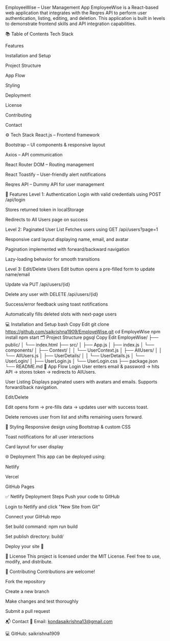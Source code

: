 EmployeeWise – User Management App
EmployeeWise is a React-based web application that integrates with the Reqres API to perform user authentication, listing, editing, and deletion. This application is built in levels to demonstrate frontend skills and API integration capabilities.

📚 Table of Contents
Tech Stack

Features

Installation and Setup

Project Structure

App Flow

Styling

Deployment

License

Contributing

Contact

⚙️ Tech Stack
React.js – Frontend framework

Bootstrap – UI components & responsive layout

Axios – API communication

React Router DOM – Routing management

React Toastify – User-friendly alert notifications

Reqres API – Dummy API for user management

🚀 Features
Level 1: Authentication
Login with valid credentials using POST /api/login

Stores returned token in localStorage

Redirects to All Users page on success

Level 2: Paginated User List
Fetches users using GET /api/users?page=1

Responsive card layout displaying name, email, and avatar

Pagination implemented with forward/backward navigation

Lazy-loading behavior for smooth transitions

Level 3: Edit/Delete Users
Edit button opens a pre-filled form to update name/email

Update via PUT /api/users/{id}

Delete any user with DELETE /api/users/{id}

Success/error feedback using toast notifications

Automatically fills deleted slots with next-page users

💻 Installation and Setup
bash
Copy
Edit
git clone https://github.com/saikrishna1909/EmployeWise.git
cd EmployeWise
npm install
npm start
🗂️ Project Structure
pgsql
Copy
Edit
EmployeWise/
├── public/
│   └── index.html
├── src/
│   ├── App.js
│   ├── index.js
│   └── components/
│       ├── Context/
│       │   └── UserContext.js
│       ├── AllUsers/
│       │   └── AllUsers.js
│       ├── UserDetails/
│       │   └── UserDetails.js
│       └── UserLogin/
│           ├── UserLogin.js
│           └── UserLogin.css
├── package.json
└── README.md
🔁 App Flow
Login
User enters email & password → hits API → stores token → redirects to AllUsers.

User Listing
Displays paginated users with avatars and emails. Supports forward/back navigation.

Edit/Delete

Edit opens form → pre-fills data → updates user with success toast.

Delete removes user from list and shifts remaining users forward.

🎨 Styling
Responsive design using Bootstrap & custom CSS

Toast notifications for all user interactions

Card layout for user display

🌐 Deployment
This app can be deployed using:

Netlify

Vercel

GitHub Pages

✅ Netlify Deployment Steps
Push your code to GitHub

Login to Netlify and click "New Site from Git"

Connect your GitHub repo

Set build command: npm run build

Set publish directory: build/

Deploy your site 🎉

📜 License
This project is licensed under the MIT License. Feel free to use, modify, and distribute.

🤝 Contributing
Contributions are welcome!

Fork the repository

Create a new branch

Make changes and test thoroughly

Submit a pull request

📬 Contact
📧 Email: kondasaikrishna13@gmail.com

💻 GitHub: saikrishna1909

